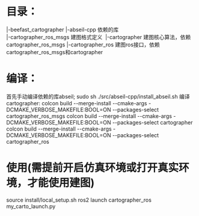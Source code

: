 # 目录：

|-beefast_cartographer
 |-abseil-cpp 依赖的库  
​	|-cartographer_ros_msgs  建图格式定义
​	|-cartographer 建图核心算法，依赖cartographer_ros_msgs
 |-cartographer_ros 建图ros接口，依赖 cartographer_ros_msgs和cartographer


# 编译：
  首先手动编译依赖的库abseil;
      sudo sh ./src/abseil-cpp/install_abseil.sh
  编译cartographer:
   colcon build --merge-install --cmake-args -DCMAKE_VERBOSE_MAKEFILE:BOOL=ON --packages-select cartographer_ros_msgs
   colcon build --merge-install --cmake-args -DCMAKE_VERBOSE_MAKEFILE:BOOL=ON --packages-select cartographer
   colcon build --merge-install --cmake-args -DCMAKE_VERBOSE_MAKEFILE:BOOL=ON --packages-select cartographer_ros
# 使用(需提前开启仿真环境或打开真实环境，才能使用建图)
  source install/local_setup.sh
  ros2 launch cartographer_ros my_carto_launch.py
